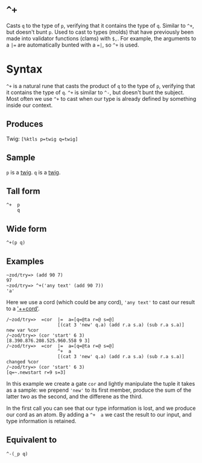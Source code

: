 `^+`
====

Casts `q` to the type of `p`, verifying that it contains
the type of `q`. Similar to `^+`, but doesn't bunt `p`. Used to
cast to types (molds) that have previously been made into validator
functions (clams) with `$,`. For example, the arguments to a `|=` are
automatically bunted with a `=|`, so `^+` is used.


Syntax
======

`^+` is a natural rune that casts the product of `q` to the type of `p`,
verifying that it contains the type of `q`. `^+` is similar to `^-`, but
doesn't bunt the subject. Most often we use `^+` to cast when our type
is already defined by something inside our context.

Produces
--------

Twig: `[%ktls p=twig q=twig]`

Sample
------

`p` is a [twig](). `q` is a [twig]().

Tall form
---------

    ^+  p
        q

Wide form
---------

    ^+(p q)

Examples
--------

    ~zod/try=> (add 90 7)
    97
    ~zod/try=> ^+('any text' (add 90 7))
    'a'

Here we use a cord (which could be any cord), `'any text'` to cast our
result to a ['++cord']().

    /~zod/try=>  =cor  |=  a=[q=@ta r=@ s=@]
                       [(cat 3 'new' q.a) (add r.a s.a) (sub r.a s.a)]
    new var %cor
    /~zod/try=> (cor 'start' 6 3)
    [8.390.876.208.525.960.558 9 3]
    /~zod/try=>  =cor  |=  a=[q=@ta r=@ s=@]
                       ^+  a
                       [(cat 3 'new' q.a) (add r.a s.a) (sub r.a s.a)]
    changed %cor
    /~zod/try=> (cor 'start' 6 3)
    [q=~.newstart r=9 s=3]

In this example we create a gate `cor` and lightly manipulate the tuple
it takes as a sample: we prepend `'new'` to its first member, produce
the sum of the latter two as the second, and the differene as the third.

In the first call you can see that our type information is lost, and we
produce our cord as an atom. By adding a `^+  a` we cast the result to
our input, and type information is retained.

Equivalent to
-------------

    ^-(_p q)
